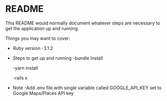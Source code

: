 # README

This README would normally document whatever steps are necessary to get the
application up and running.

Things you may want to cover:

* Ruby version
    -3.1.2

* Steps to get up and running
    -bundle install

    -yarn install

    -rails s
    

* Note
    -Add .env file with single variable called GOOGLE_API_KEY set to Google Maps/Places API key
